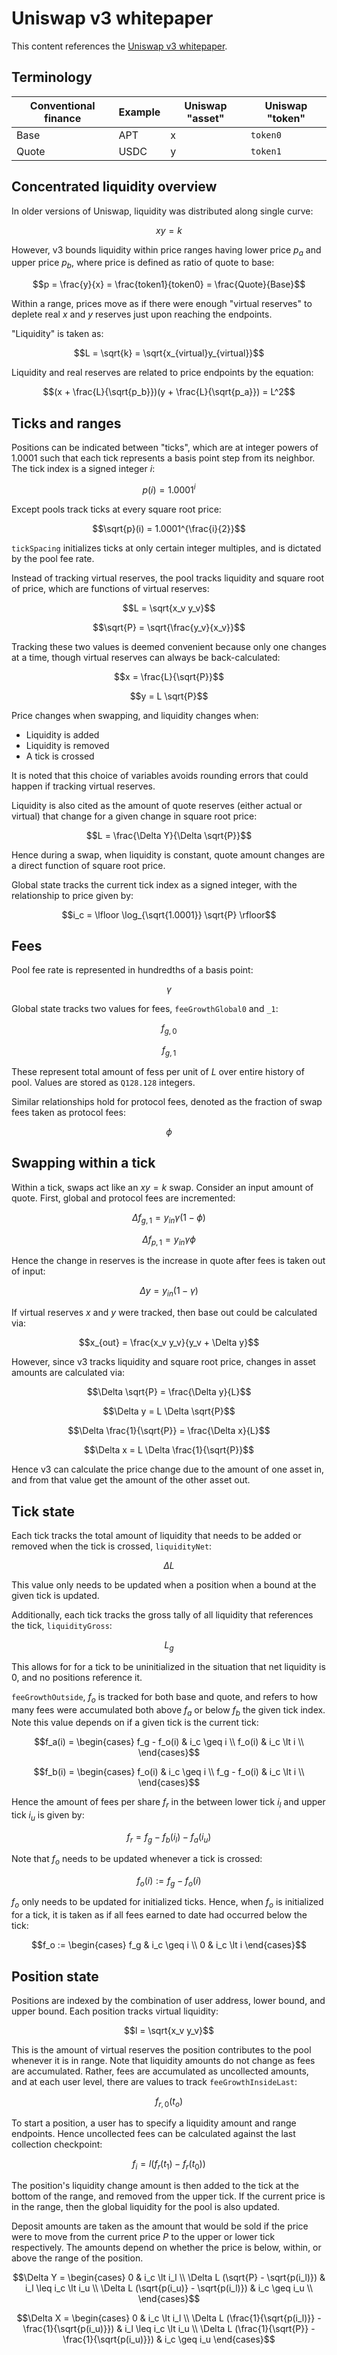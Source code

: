 # Uniswap v3 whitepaper

This content references the [Uniswap v3 whitepaper].

## Terminology

| Conventional finance | Example | Uniswap "asset" | Uniswap "token" |
| -------------------- | ------- | --------------- | --------------- |
| Base                 | APT     | x               | `token0`        |
| Quote                | USDC    | y               | `token1`        |

## Concentrated liquidity overview

In older versions of Uniswap, liquidity was distributed along single curve:

```math
x y = k
```

However, v3 bounds liquidity within price ranges having lower price $p_a$ and
upper price $p_b$, where price is defined as ratio of quote to base:

```math
p = \frac{y}{x} = \frac{token1}{token0} = \frac{Quote}{Base}
```

Within a range, prices move as if there were enough "virtual reserves" to
deplete real $x$ and $y$ reserves just upon reaching the endpoints.

"Liquidity" is taken as:

```math
L = \sqrt{k} = \sqrt{x_{virtual}y_{virtual}}
```

Liquidity and real reserves are related to price endpoints by the equation:

```math
(x + \frac{L}{\sqrt{p_b}})(y + \frac{L}{\sqrt{p_a}}) = L^2
```

## Ticks and ranges

Positions can be indicated between "ticks", which are at integer powers of
1.0001 such that each tick represents a basis point step from its neighbor. The
tick index is a signed integer $i$:

```math
p(i) = 1.0001^i
```

Except pools track ticks at every square root price:

```math
\sqrt{p}(i) = 1.0001^{\frac{i}{2}}
```

`tickSpacing` initializes ticks at only certain integer multiples, and is
dictated by the pool fee rate.

Instead of tracking virtual reserves, the pool tracks liquidity and square root
of price, which are functions of virtual reserves:

```math
L = \sqrt{x_v y_v}
```

```math
\sqrt{P} = \sqrt{\frac{y_v}{x_v}}
```

Tracking these two values is deemed convenient because only one changes at a
time, though virtual reserves can always be back-calculated:

```math
x = \frac{L}{\sqrt{P}}
```

```math
y = L \sqrt{P}
```

Price changes when swapping, and liquidity changes when:

- Liquidity is added
- Liquidity is removed
- A tick is crossed

It is noted that this choice of variables avoids rounding errors that could
happen if tracking virtual reserves.

Liquidity is also cited as the amount of quote reserves (either actual or
virtual) that change for a given change in square root price:

```math
L = \frac{\Delta Y}{\Delta \sqrt{P}}
```

Hence during a swap, when liquidity is constant, quote amount changes are a
direct function of square root price.

Global state tracks the current tick index as a signed integer, with the
relationship to price given by:

```math
i_c = \lfloor \log_{\sqrt{1.0001}} \sqrt{P} \rfloor
```

## Fees

Pool fee rate is represented in hundredths of a basis point:

```math
\gamma
```

Global state tracks two values for fees, `feeGrowthGlobal0` and `_1`:

```math
f_{g, 0}
```

```math
f_{g, 1}
```

These represent total amount of fess per unit of $L$ over entire history of
pool. Values are stored as `Q128.128` integers.

Similar relationships hold for protocol fees, denoted as the fraction of swap
fees taken as protocol fees:

```math
\phi
```

## Swapping within a tick

Within a tick, swaps act like an $xy=k$ swap. Consider an input amount of quote.
First, global and protocol fees are incremented:

```math
\Delta f_{g, 1} = y_{in} \gamma (1 - \phi)
```

```math
\Delta f_{p, 1} = y_{in} \gamma \phi
```

Hence the change in reserves is the increase in quote after fees is taken out of
input:

```math
\Delta y = y_{in}(1 - \gamma)
```

If virtual reserves $x$ and $y$ were tracked, then base out could be calculated
via:

```math
x_{out} = \frac{x_v y_v}{y_v + \Delta y}
```

However, since v3 tracks liquidity and square root price, changes in asset
amounts are calculated via:

```math
\Delta \sqrt{P} = \frac{\Delta y}{L}
```

```math
\Delta y = L \Delta \sqrt{P}
```

```math
\Delta \frac{1}{\sqrt{P}} = \frac{\Delta x}{L}
```

```math
\Delta x = L \Delta \frac{1}{\sqrt{P}}
```

Hence v3 can calculate the price change due to the amount of one asset in, and
from that value get the amount of the other asset out.

## Tick state

Each tick tracks the total amount of liquidity that needs to be added or removed
when the tick is crossed, `liquidityNet`:

```math
\Delta L
```

This value only needs to be updated when a position when a bound at the given
tick is updated.

Additionally, each tick tracks the gross tally of all liquidity that references
the tick, `liquidityGross`:

```math
L_g
```

This allows for for a tick to be uninitialized in the situation that net
liquidity is 0, and no positions reference it.

`feeGrowthOutside`, $f_o$ is tracked for both base and quote, and refers to how
many fees were accumulated both above $f_a$ or below $f_b$ the given tick index.
Note this value depends on if a given tick is the current tick:

```math
f_a(i) = \begin{cases}
    f_g - f_o(i) & i_c \geq i \\
    f_o(i) & i_c \lt i \\
\end{cases}
```

```math
f_b(i) = \begin{cases}
    f_o(i) & i_c \geq i \\
    f_g - f_o(i) & i_c \lt i \\
\end{cases}
```

Hence the amount of fees per share $f_r$ in the between lower tick $i_l$ and
upper tick $i_u$ is given by:

```math
f_r = f_g - f_b(i_l) - f_a(i_u)
```

Note that $f_o$ needs to be updated whenever a tick is crossed:

```math
f_o(i) := f_g - f_o(i)
```

$f_o$ only needs to be updated for initialized ticks. Hence, when $f_o$ is
initialized for a tick, it is taken as if all fees earned to date had occurred
below the tick:

```math
f_o := \begin{cases}
    f_g & i_c \geq i \\
    0 & i_c \lt i
\end{cases}
```

## Position state

Positions are indexed by the combination of user address, lower bound, and upper
bound. Each position tracks virtual liquidity:

```math
l = \sqrt{x_v y_v}
```

This is the amount of virtual reserves the position contributes to the pool
whenever it is in range. Note that liquidity amounts do not change as fees are
accumulated. Rather, fees are accumulated as uncollected amounts, and at each
user level, there are values to track `feeGrowthInsideLast`:

```math
f_{r, 0}(t_o)
```

To start a position, a user has to specify a liquidity amount and range
endpoints. Hence uncollected fees can be calculated against the last collection
checkpoint:

```math
f_i = l (f_r(t_1) - f_r(t_0))
```

The position's liquidity change amount is then added to the tick at the bottom
of the range, and removed from the upper tick. If the current price is in the
range, then the global liquidity for the pool is also updated.

Deposit amounts are taken as the amount that would be sold if the price were to
move from the current price $P$ to the upper or lower tick respectively. The
amounts depend on whether the price is below, within, or above the range of the
position.

```math
\Delta Y = \begin{cases}
    0 & i_c \lt i_l \\
    \Delta L (\sqrt{P} - \sqrt{p(i_l)}) & i_l \leq i_c \lt i_u \\
    \Delta L (\sqrt{p(i_u)} - \sqrt{p(i_l)}) & i_c \geq i_u \\
\end{cases}
```

```math
\Delta X = \begin{cases}
    0 & i_c \lt i_l \\
    \Delta L (\frac{1}{\sqrt{p(i_l)}} - \frac{1}{\sqrt{p(i_u)}})
        & i_l \leq i_c \lt i_u \\
    \Delta L (\frac{1}{\sqrt{P}} - \frac{1}{\sqrt{p(i_u)}})
        & i_c \geq i_u
\end{cases}
```

[uniswap v3 whitepaper]: https://uniswap.org/whitepaper-v3.pdf
